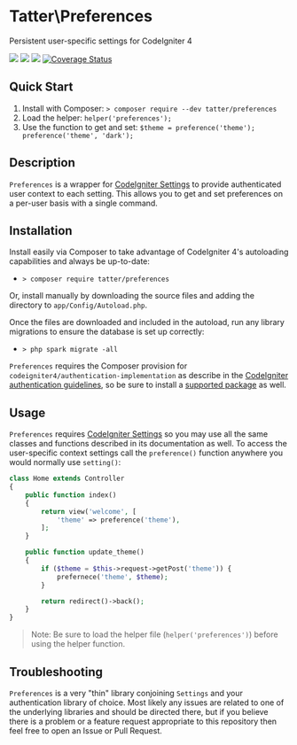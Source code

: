 # Tatter\Preferences
Persistent user-specific settings for CodeIgniter 4

[![](https://github.com/tattersoftware/codeigniter4-preferences/workflows/PHPUnit/badge.svg)](https://github.com/tattersoftware/codeigniter4-preferences/actions/workflows/test.yml)
[![](https://github.com/tattersoftware/codeigniter4-preferences/workflows/PHPStan/badge.svg)](https://github.com/tattersoftware/codeigniter4-preferences/actions/workflows/analyze.yml)
[![](https://github.com/tattersoftware/codeigniter4-preferences/workflows/Deptrac/badge.svg)](https://github.com/tattersoftware/codeigniter4-preferences/actions/workflows/inspect.yml)
[![Coverage Status](https://coveralls.io/repos/github/tattersoftware/codeigniter4-preferences/badge.svg?branch=develop)](https://coveralls.io/github/tattersoftware/codeigniter4-preferences?branch=develop)

## Quick Start

1. Install with Composer: `> composer require --dev tatter/preferences`
2. Load the helper: `helper('preferences');`
3. Use the function to get and set: `$theme = preference('theme'); preference('theme', 'dark');`

## Description

`Preferences` is a wrapper for [CodeIgniter Settings](https://github.com/codeigniter4/settings)
to provide authenticated user context to each setting. This allows you to get and set preferences
on a per-user basis with a single command.

## Installation

Install easily via Composer to take advantage of CodeIgniter 4's autoloading capabilities
and always be up-to-date:
* `> composer require tatter/preferences`

Or, install manually by downloading the source files and adding the directory to
`app/Config/Autoload.php`.

Once the files are downloaded and included in the autoload, run any library migrations
to ensure the database is set up correctly:
* `> php spark migrate -all`

`Preferences` requires the Composer provision for `codeigniter4/authentication-implementation` as describe in the
[CodeIgniter authentication guidelines](https://codeigniter4.github.io/CodeIgniter4/extending/authentication.html),
so be sure to install a [supported package](https://packagist.org/providers/codeigniter4/authentication-implementation)
as well.

## Usage

`Preferences` requires [CodeIgniter Settings](https://github.com/codeigniter4/settings) so
you may use all the same classes and functions described in its documentation as well. To
access the user-specific context settings call the `preference()` function anywhere you would
normally use `setting()`:

```php
class Home extends Controller
{
    public function index()
    {
        return view('welcome', [
            'theme' => preference('theme'),
        ];
    }

    public function update_theme()
    {
        if ($theme = $this->request->getPost('theme')) {
            prefernece('theme', $theme);
        }

        return redirect()->back();
    }
}
```

> Note: Be sure to load the helper file (`helper('preferences')`) before using the helper function.

## Troubleshooting

`Preferences` is a very "thin" library conjoining `Settings` and your authentication library
of choice. Most likely any issues are related to one of the underlying libraries and should
be directed there, but if you believe there is a problem or a feature request appropriate to
this repository then feel free to open an Issue or Pull Request.
